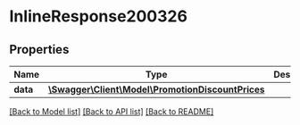 # InlineResponse200326

## Properties
Name | Type | Description | Notes
------------ | ------------- | ------------- | -------------
**data** | [**\Swagger\Client\Model\PromotionDiscountPrices**](PromotionDiscountPrices.md) |  | [optional] 

[[Back to Model list]](../../README.md#documentation-for-models) [[Back to API list]](../../README.md#documentation-for-api-endpoints) [[Back to README]](../../README.md)


